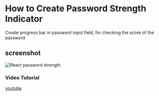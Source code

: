 # How to Create Password Strength Indicator
Create progress bar in password input field, for checking the score of the password  

## screenshot
![React password strength](./src/ss.png)

### Video Tutorial
[youtube](https://youtu.be/tIInwIlf13A)
